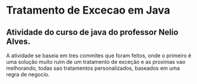 # Tratamento de Excecao em Java


## Atividade do curso de java do professor Nelio Alves.

A atividade se baseia em tres commites que foram feitos, onde o primeiro é uma solução muito ruim de um tratamento
de exceção e as proximas vao melhorando, todas sao tratamentos personalizados, baseados em uma regra de negocio. 
